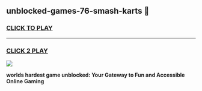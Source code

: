 
## unblocked-games-76-smash-karts 👋
<h3>
<a href="https://premium.freeplayer.one?title=unblocked-games-76-smash-karts&ref=14F">CLICK TO PLAY</a></h3>
<hr>

<h3>
<a href="https://premium.freeplayer.one?title=unblocked-games-76-smash-karts&ref=14F">CLICK 2 PLAY</a>
  
</h3>

<a href="https://premium.freeplayer.one?title=unblocked-games-76-smash-karts&ref=12F/"><img src="https://clearcache.store/games.png"></a>


**worlds hardest game unblocked: Your Gateway to Fun and Accessible Online Gaming**
